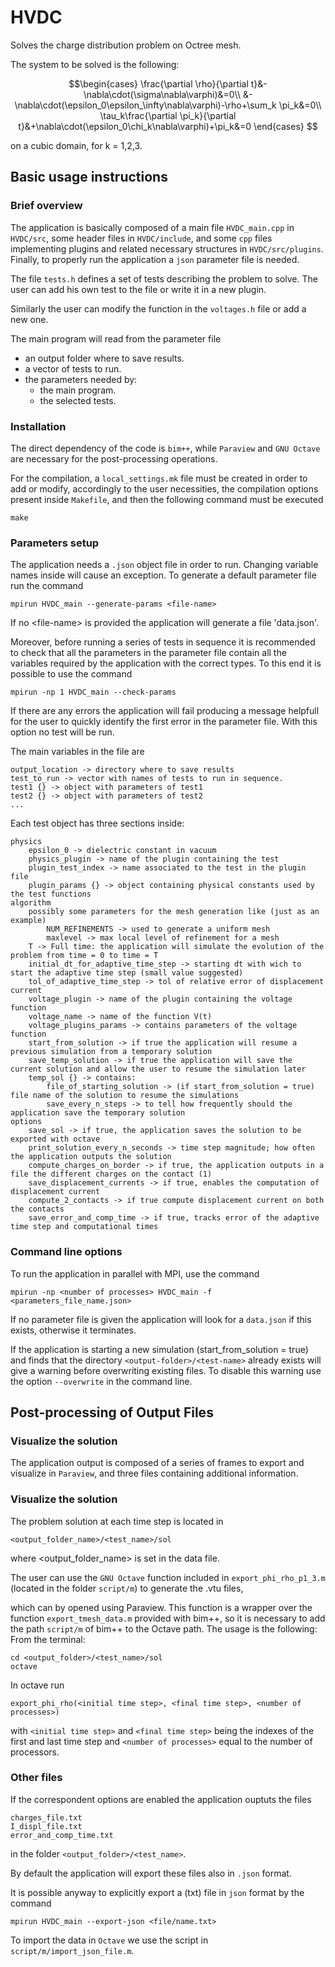 # HVDC

Solves the charge distribution problem on Octree mesh.

The system to be solved is the following:
```math
\begin{cases}
    \frac{\partial \rho}{\partial t}&-\nabla\cdot(\sigma\nabla\varphi)&=0\\
    &-\nabla\cdot(\epsilon_0\epsilon_\infty\nabla\varphi)-\rho+\sum_k \pi_k&=0\\
    \tau_k\frac{\partial \pi_k}{\partial t}&+\nabla\cdot(\epsilon_0\chi_k\nabla\varphi)+\pi_k&=0
\end{cases} 
```
on a cubic domain, for k = 1,2,3.

## Basic usage instructions
### Brief overview
The application is basically composed of a main file `HVDC_main.cpp` in `HVDC/src`, some header files in `HVDC/include`, and some `cpp` files implementing plugins and related necessary structures in `HVDC/src/plugins`. Finally, to properly run the application a `json` parameter file is needed.

The file `tests.h` defines a set of tests describing the problem to solve. The user can add his own test to the file or write it in a new plugin.

Similarly the user can modify the function in the `voltages.h` file or add a new one.

The main program will read from the parameter file
- an output folder where to save results.
- a vector of tests to run.
- the parameters needed by:
  - the main program.
  - the selected tests.

### Installation
The direct dependency of the code is `bim++`, while `Paraview` and `GNU Octave` are necessary
for the post-processing operations. 

For the compilation, a `local_settings.mk` file must be created in order to add or modify, 
accordingly to the user necessities, the compilation options present inside `Makefile`, 
and then the following command must be executed 
```
make
```

### Parameters setup
The application needs a `.json` object file in order to run. Changing variable names inside will cause an exception.
To generate a default parameter file run the command
```
mpirun HVDC_main --generate-params <file-name>
```
If no \<file-name\> is provided the application will generate a file 'data.json'.

Moreover, before running a series of tests in sequence it is recommended to check that all the parameters in the parameter file contain all the variables required by the application with the correct types. To this end it is possible to use the command
```
mpirun -np 1 HVDC_main --check-params
```
If there are any errors the application will fail producing a message helpfull for the user to quickly identify the first error in the parameter file.
With this option no test will be run.

The main variables in the file are
```
output_location -> directory where to save results
test_to_run -> vector with names of tests to run in sequence. 
test1 {} -> object with parameters of test1
test2 {} -> object with parameters of test2
...
```
Each test object has three sections inside:
```
physics
    epsilon_0 -> dielectric constant in vacuum
    physics_plugin -> name of the plugin containing the test
    plugin_test_index -> name associated to the test in the plugin file
    plugin_params {} -> object containing physical constants used by the test functions
algorithm
    possibly some parameters for the mesh generation like (just as an example)
        NUM_REFINEMENTS -> used to generate a uniform mesh
        maxlevel -> max local level of refinement for a mesh
    T -> Full time: the application will simulate the evolution of the problem from time = 0 to time = T
    initial_dt_for_adaptive_time_step -> starting dt with wich to start the adaptive time step (small value suggested)
    tol_of_adaptive_time_step -> tol of relative error of displacement current
    voltage_plugin -> name of the plugin containing the voltage function
    voltage_name -> name of the function V(t)
    voltage_plugins_params -> contains parameters of the voltage function
    start_from_solution -> if true the application will resume a previous simulation from a temporary solution
    save_temp_solution -> if true the application will save the current solution and allow the user to resume the simulation later
    temp_sol {} -> contains:
        file_of_starting_solution -> (if start_from_solution = true) file name of the solution to resume the simulations
        save_every_n_steps -> to tell how frequently should the application save the temporary solution
options
    save_sol -> if true, the application saves the solution to be exported with octave
    print_solution_every_n_seconds -> time step magnitude; how often the application outputs the solution
    compute_charges_on_border -> if true, the application outputs in a file the different charges on the contact (1)
    save_displacement_currents -> if true, enables the computation of displacement current
    compute_2_contacts -> if true compute displacement current on both the contacts
    save_error_and_comp_time -> if true, tracks error of the adaptive time step and computational times
```


### Command line options

To run the application in parallel with MPI, use the command

```
mpirun -np <number of processes> HVDC_main -f <parameters_file_name.json>
```
If no parameter file is given the application will look for a `data.json` if this exists, otherwise it terminates.

If the application is starting a new simulation (start_from_solution = true) and finds that the directory `<output-folder>/<test-name>` already exists will give a warning before overwriting existing files. To disable this warning use the option `--overwrite` in the command line.

## Post-processing of Output Files
### Visualize the solution

The application output is composed of a series of frames to export and visualize in `Paraview`, and three files containing additional information.

### Visualize the solution

The problem solution at each time step is located in 
```
<output_folder_name>/<test_name>/sol
```
where \<output_folder_name\> is set in the data file.

The user can use the `GNU Octave` function included in `export_phi_rho_p1_3.m` 
(located in the  folder `script/m`) to generate the .vtu files,

which can by opened using Paraview. This function is a wrapper over the function `export_tmesh_data.m`
provided with bim++, so it is necessary to add the path `script/m` of bim++ to the Octave path. 
The usage is the following:
From the terminal:
```
cd <output_folder>/<test_name>/sol
octave
```
In octave run
```
export_phi_rho(<initial time step>, <final time step>, <number of processes>)
```
with `<initial time step>` and `<final time step>` being the indexes of the first and last time step and `<number of processes>` 
equal to the number of processors. 

### Other files

If the correspondent options are enabled the application ouptuts the files
```
charges_file.txt
I_displ_file.txt
error_and_comp_time.txt
```
in the folder `<output_folder>/<test_name>`.

By default the application will export these files also in `.json` format.

It is possible anyway to explicitly export a (txt) file in `json` format by the command
```
mpirun HVDC_main --export-json <file/name.txt>
```
To import the data in `Octave` we use the script in `script/m/import_json_file.m`.
